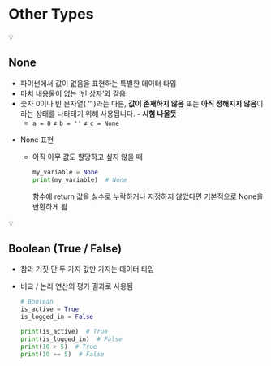 # Other Types

<aside>
💡

## None

- 파이썬에서 값이 없음을 표현하는 특별한 데이터 타입
- 마치 내용물이 없는 ‘빈 상자’와 같음
- 숫자 0이나 빈 문자열( ‘’ )과는 다른, **값이 존재하지 않음** 또는 **아직 정해지지 않음**이라는 상태를 나타태기 위해 사용됩니다. **- 시험 나올듯**
    - `a = 0`  ≠ `b = ''`  ≠ `c = None`
</aside>

- None 표현
    - 아직 아무 값도 할당하고 싶지 않을 때
        
        ```python
        my_variable = None
        print(my_variable)  # None
        ```
        
        함수에 return 값을 실수로 누락하거나 지정하지 않았다면 기본적으로 None을 반환하게 됨
        

<aside>
💡

## Boolean (True / False)

- 참과 거짓 단 두 가지 값만 가지는 데이터 타입
</aside>

- 비교 / 논리 연산의 평가 결과로 사용됨
    
    ```python
    # Boolean
    is_active = True
    is_logged_in = False
    
    print(is_active)  # True
    print(is_logged_in)  # False
    print(10 > 5)  # True
    print(10 == 5)  # False
    ```